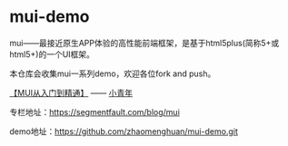 # mui-demo

mui——最接近原生APP体验的高性能前端框架，是基于html5plus(简称5+或html5+)的一个UI框架。

本仓库会收集mui一系列demo，欢迎各位fork and push。

[【MUI从入门到精通】](https://segmentfault.com/blog/mui) —— [小青年](http://zhaomenghuan.github.io/)

专栏地址：https://segmentfault.com/blog/mui

demo地址：https://github.com/zhaomenghuan/mui-demo.git
